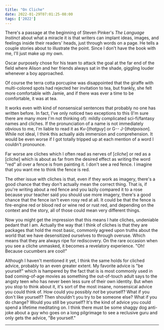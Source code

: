 ```yaml
---
title: "On Cliche"
date: 2022-01-29T07:01:25-08:00
tags: ['2022']
---
```


There's a passage at the beginning of Steven Pinker's *The Language Instinct* about what a miracle it is that writers can implant ideas, images, and feelings inside their readers' heads, just through words on a page.
He tells a couple stories about to illustrate the point.
Since I don't have the book with me, I'll just make up my own.

Oscar purposely chose for his team to attack the goal at the far end of the field where Alison and her friends  always sat in the shade, giggling louder whenever a boy approached.

Of course the terra cotta porcupine was disappointed that the giraffe with multi-colored spots had rejected her invitation to tea, but frankly, she felt more comfortable with Jamie, and if there was ever a time to be comfortable, it was at tea.

It works even with kind of nonsensical sentences that probably no one has written before.
In fact, I've only noticed two exceptions to this (I'm sure there are many more I'm not thinking of): mildly complicated sci-fi/fantasy names and cliches.
If the pronunciation of a name is not immediately obvious to me, I'm liable to read it as Kv-[*thatguy*] or G-- J-[*thatpoison*].
While not ideal, I think this actually aids immersion and comprehension.
It would be even worse if I got totally tripped up at each mention of a word I couldn't pronounce.

Far worse are cliches which I often read as nerves of [*cliche*] or red as a [*cliche*] which is about as far from the desired effect as writing the word "red" all over a fence is from painting it.
I don't see a red fence.
I imagine that you want me to think the fence is red.

The other issue with cliches is that, even if they work as imagery, there's a good chance that they don't actually mean the correct thing.
That is, if you're writing about a red fence and you lazily compared it to a rose because your teacher said you should use more imagery, there's a good chance that the fence isn't even rosy red at all.
It could be that the fence is fire-engine red or blood red or wine red or rust red, and depending on the context and the story, all of those could mean very different things.

Now you might get the impression that this means I hate cliches, undeniable pedant that I am.
Actually the way that I think of cliches is that they are packages that hold the most basic, commonly agreed upon truths about the world that we have desensitized ourselves to through overuse.
Which means that they are always ripe for rediscovery.
On the rare occasion when you see a cliche unmasked, it becomes a revelatory experience.
"Oh! Because cucumbers are cool!"

Although I haven't mentioned it yet, I think the same holds for cliched advice, probably to an even greater extent.
My favorite advice is "be yourself" which is hampered by the fact that is is most commonly used in bad coming-of-age movies as something the out-of-touch adult says to the angsty teen who has never been less sure of their own identity.
But when you stop to think about it, it's sort of the most insane, nonsensical advice you could think of.
How could you possibly *not* be yourself?
What if you don't like yourself? Then shouldn't you try to be someone else?
What if you do change? Would you still be yourself?
It's the kind of advice you could spend a lifetime meditating on.
I think there must be some shaggy dog anti-joke about a guy who goes on a long pilgrimage to see a reclusive guru and only gets the advice, "Be yourself."

---
